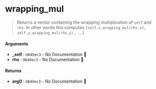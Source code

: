 # wrapping\_mul

>  Returns a vector containing the wrapping multiplication of `self` and `rhs`.
>  In other words this computes `[self.x.wrapping_mul(rhs.x), self.y.wrapping_mul(rhs.y), ..]`.

#### Arguments

- **\_self** : `U64Vec3` \- No Documentation 🚧
- **rhs** : `U64Vec3` \- No Documentation 🚧

#### Returns

- **arg0** : `U64Vec3` \- No Documentation 🚧
